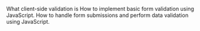 What client-side validation is
How to implement basic form validation using JavaScript.
How to handle form submissions and perform data validation using JavaScript.